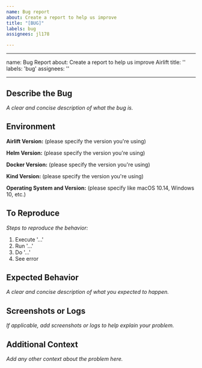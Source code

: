 ```yaml
---
name: Bug report
about: Create a report to help us improve
title: "[BUG]"
labels: bug
assignees: jl178

---
```


---
name: Bug Report
about: Create a report to help us improve Airlift
title: ''
labels: 'bug'
assignees: ''

---

## Describe the Bug

_A clear and concise description of what the bug is._

## Environment

**Airlift Version:**
(please specify the version you're using)

**Helm Version:**
(please specify the version you're using)

**Docker Version:**
(please specify the version you're using)

**Kind Version:**
(please specify the version you're using)

**Operating System and Version:**
(please specify like macOS 10.14, Windows 10, etc.)

## To Reproduce

_Steps to reproduce the behavior:_

1. Execute '...'
2. Run '...'
3. Do '...'
4. See error

## Expected Behavior

_A clear and concise description of what you expected to happen._

## Screenshots or Logs

_If applicable, add screenshots or logs to help explain your problem._

## Additional Context

_Add any other context about the problem here._

